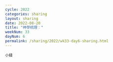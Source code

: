```yaml
---
cycle: 2022
categories: sharing
layout: sharing
date: 2022-08-20
title: "神學梳理："
weekNum: 33
dayNum: 6
permalink: /sharing/2022/wk33-day6-sharing.html
---
```


[](https://eccseattle.github.io/media/sharing/2022/wk033/2022-08-20-bin.m4a)

`小錢`
